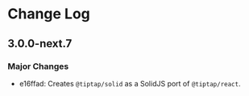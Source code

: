 # Change Log

## 3.0.0-next.7

### Major Changes

- e16ffad: Creates `@tiptap/solid` as a SolidJS port of `@tiptap/react`.
